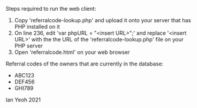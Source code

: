 Steps required to run the web client:
1. Copy 'referralcode-lookup.php' and upload it onto your server that has PHP installed on it
2. On line 236, edit 'var phpURL = "\<insert URL\>";' and replace '\<insert URL\>' with the the URL of the 'referralcode-lookup.php' file on your PHP server
3. Open 'referralcode.html' on your web browser
  
Referral codes of the owners that are currently in the database:
- ABC123
- DEF456
- GHI789
  
Ian Yeoh 2021

